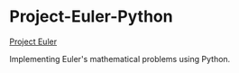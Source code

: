 Project-Euler-Python
====================
[Project Euler](https://projecteuler.net/)

Implementing Euler's mathematical problems using Python.


